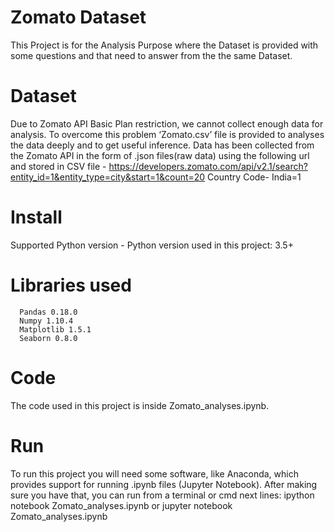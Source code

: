# Zomato Dataset
This Project is for the Analysis Purpose where the Dataset is provided with some questions and that need to answer from the
the same Dataset.

# Dataset
Due to Zomato API Basic Plan restriction, we cannot collect enough data for analysis. To overcome this problem ‘Zomato.csv’ file is provided to analyses the data deeply and to get useful inference.
Data has been collected from the Zomato API in the form of .json files(raw data) using the following url and stored in CSV file -
https://developers.zomato.com/api/v2.1/search?entity_id=1&entity_type=city&start=1&count=20
Country Code- India=1

# Install
Supported Python version
     - Python version used in this project: 3.5+

# Libraries used
      Pandas 0.18.0
      Numpy 1.10.4
      Matplotlib 1.5.1
      Seaborn 0.8.0
      

# Code
The code used in this project is inside Zomato_analyses.ipynb.

# Run
To run this project you will need some software, like Anaconda, which provides support for running .ipynb files (Jupyter Notebook).
After making sure you have that, you can run from a terminal or cmd next lines:
ipython notebook Zomato_analyses.ipynb or jupyter notebook Zomato_analyses.ipynb
